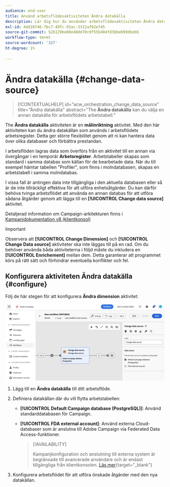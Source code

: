 ```yaml
---
audience: end-user
title: Använd arbetsflödesaktiviteten Ändra datakälla
description: Lär dig hur du använder arbetsflödesaktiviteten Ändra datakälla
exl-id: 4dd28746-7bc7-49fc-91ac-3312af02ef45
source-git-commit: 52b129be88e48dd70c0f55b404fd3bbe699dbebb
workflow-type: tm+mt
source-wordcount: '327'
ht-degree: 1%

---
```


# Ändra datakälla {#change-data-source}

>[!CONTEXTUALHELP]
>id="acw_orchestration_change_data_source"
>title="Ändra datakälla"
>abstract="The **Ändra datakälla** kan du välja en annan datakälla för arbetsflödets arbetstabell."

The **Ändra datakälla** aktiviteten är en **målinriktning** aktivitet. Med den här aktiviteten kan du ändra datakällan som används i arbetsflödets arbetsregister. Detta ger större flexibilitet genom att ni kan hantera data över olika databaser och förbättra prestandan.

I arbetsflöden lagras data som överförs från en aktivitet till en annan via övergångar i en temporär **Arbetsregister**. Arbetstabeller skapas som standard i samma databas som källan för de bearbetade data. När du till exempel hämtar tabellen &quot;Profiler&quot;, som finns i molndatabasen, skapas en arbetstabell i samma molndatabas.

I vissa fall är antingen data inte tillgängliga i den aktuella databasen eller så är de inte tillräckligt effektiva för att utföra enhetsåtgärder. Du kan därför behöva tvinga arbetsflödet att använda en annan databas för att utföra sådana åtgärder genom att lägga till en **[!UICONTROL Change data source]** aktivitet.

Detaljerad information om Campaign-arkitekturen finns i [Kampanjdokumentation v8 (klientkonsol)](https://experienceleague.adobe.com/docs/campaign/campaign-v8/config/architecture/architecture.html)

>[!IMPORTANT]
>
>Observera att **[!UICONTROL Change Dimension]** och **[!UICONTROL Change Data source]** aktiviteter ska inte läggas till på en rad. Om du behöver använda båda aktiviteterna i följd måste du inkludera en **[!UICONTROL Enrichement]** mellan dem. Detta garanterar att programmet körs på rätt sätt och förhindrar eventuella konflikter och fel.

<!--

Let's say you want to send to your  VIP customers a unique offer code that they can redeem on your online store. To do this, you need to:

1. Query VIP customers on the "Profiles" table located on the Cloud database,
1. Retrieve an offer code for each targeted profile through API calls,
1. Update each profile with the assigned offer code,
1. Send an email to the profiles with their offer code.

In this situation, it is recommended to execute the offer code assignment operation on the local database, which is better suited for unitary operations. To do this, you need to add a **[!UICONTROL Change data source]** activity before the operation in order to execute it on the Campaign local database.

Before executing the operation, the working table is copied to the local database so that the operation can run there. Once done, the system detects that the profiles that we want to update are on another location. The data is therefore automatically copied back to the Cloud database where the "Profiles" table is located.
-->

## Konfigurera aktiviteten Ändra datakälla {#configure}

Följ de här stegen för att konfigurera **Ändra dimension** aktivitet:

![](../assets/workflow-change-data-source-add.png)

1. Lägg till en **Ändra datakälla** till ditt arbetsflöde.

1. Definiera datakällan där du vill flytta arbetstabellen:

   * **[!UICONTROL Default Campaign database (PostgreSQL)]**: Använd standarddatabasen för Campaign.
   * **[!UICONTROL FDA external account]**: Använd externa Cloud-databaser som är anslutna till Adobe Campaign via Federated Data Access-funktioner.

     >[!AVAILABILITY]
     >
     >Kampanjkonfiguration och anslutning till externa system är begränsade till avancerade användare och är endast tillgängliga från klientkonsolen. [Läs mer](https://experienceleague.adobe.com/docs/campaign/campaign-v8/connect/fda.html){target="_blank"}

1. Konfigurera arbetsflödet för att utföra önskade åtgärder med den nya datakällan.

<!--
## Example {#example}

The workflow belows illustrates the use case detailed earlier, i.e. sending VIP customers offer codes that they can redeem on our online store.

-->
